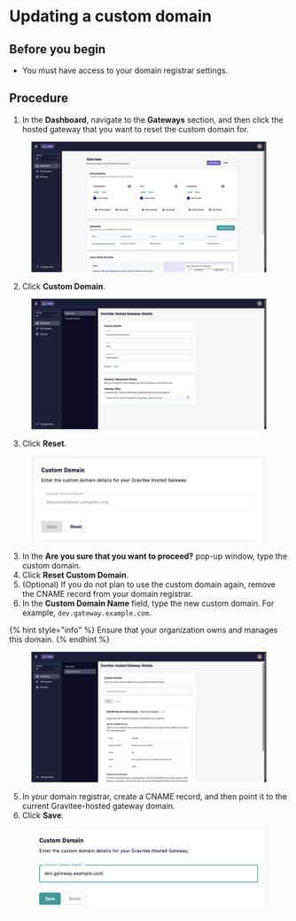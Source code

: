 # Updating a custom domain

## Before you begin&#x20;

* You must have access to your domain registrar settings.

## Procedure

1. In the **Dashboard**, navigate to the **Gateways** section, and then click the hosted gateway that you want to reset the custom domain for.

<figure><img src="../../.gitbook/assets/image (30).png" alt=""><figcaption></figcaption></figure>

2. Click **Custom Domain**.&#x20;

<figure><img src="../../.gitbook/assets/image (34).png" alt=""><figcaption></figcaption></figure>

3. Click **Reset**.

<figure><img src="../../.gitbook/assets/image (35).png" alt=""><figcaption></figcaption></figure>

3. In the **Are you sure that you want to proceed?** pop-up window, type the custom domain.
4. Click **Reset Custom Domain**.
5. (Optional) If you do not plan to use the custom domain again, remove the CNAME record from your domain registrar.
6. In the **Custom Domain Name** field, type the new custom domain. For example, `dev.gateway.example.com`.

{% hint style="info" %}
Ensure that your organization owns and manages this domain.
{% endhint %}

<figure><img src="../../.gitbook/assets/image (32).png" alt=""><figcaption></figcaption></figure>

5. In your domain registrar, create a CNAME record, and then point it to the current Gravitee-hosted gateway domain.
6. Click **Save**.&#x20;

<figure><img src="../../.gitbook/assets/image (33).png" alt=""><figcaption></figcaption></figure>
